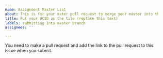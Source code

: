 ```yaml
---
name: Assignment Master List
about: This is for your mater pull request to merge your master into this repo
title: Put your UCID as the tile (replace this text)
labels: submitting into master branch
assignees: ''

---
```


You need to make a pull request and add the link to the pull request to this issue when you submit.
